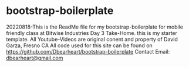 # bootstrap-boilerplate
20220818-This is the ReadMe file for my bootstrap-boilerplate for mobile friendly class at Bitwise Industries Day 3 Take-Home. this is my starter template.
All Youtube-Videos are original conent and property of David Garza, Fresno CA
All code used for this site can be found on https://github.com/Dbearheart/bootstrap-boilerplate
Contact Email: dbearheart@gmail.com